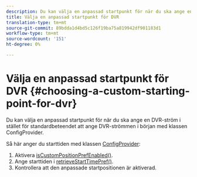 ```yaml
---
description: Du kan välja en anpassad startpunkt för när du ska ange en DVR-ström i stället för standardbeteendet att ange DVR-strömmen i början med klassen ConfigProvider.
title: Välja en anpassad startpunkt för DVR
translation-type: tm+mt
source-git-commit: 89bdda1d4bd5c126f19ba75a819942df901183d1
workflow-type: tm+mt
source-wordcount: '151'
ht-degree: 0%

---
```



# Välja en anpassad startpunkt för DVR {#choosing-a-custom-starting-point-for-dvr}

Du kan välja en anpassad startpunkt för när du ska ange en DVR-ström i stället för standardbeteendet att ange DVR-strömmen i början med klassen ConfigProvider.

Så här anger du starttiden med klassen [ConfigProvider](https://help.adobe.com/en_US/primetime/api/reference_implementation/android/javadoc/com/adobe/primetime/reference/config/ConfigProvider.html):

1. Aktivera [isCustomPositionPrefEnabled()](https://help.adobe.com/en_US/primetime/api/reference_implementation/android/javadoc/com/adobe/primetime/reference/config/ConfigProvider.html#isCustomPositionPrefEnabled()).
1. Ange starttiden i [retrieveStartTimePref()](https://help.adobe.com/en_US/primetime/api/reference_implementation/android/javadoc/com/adobe/primetime/reference/config/IPlaybackConfig.html#iretrieveStartTimePref()).
1. Kontrollera att den anpassade startpositionen är aktiverad.

